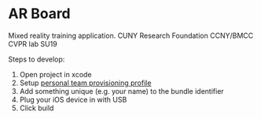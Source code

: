 # AR Board
Mixed reality training application. CUNY Research Foundation CCNY/BMCC CVPR lab SU19

Steps to develop:
1. Open project in xcode
1. Setup [personal team provisioning profile](https://ionicframework.com/blog/deploying-to-a-device-without-an-apple-developer-account/)
1. Add something unique (e.g. your name) to the bundle identifier
1. Plug your iOS device in with USB
1. Click build
